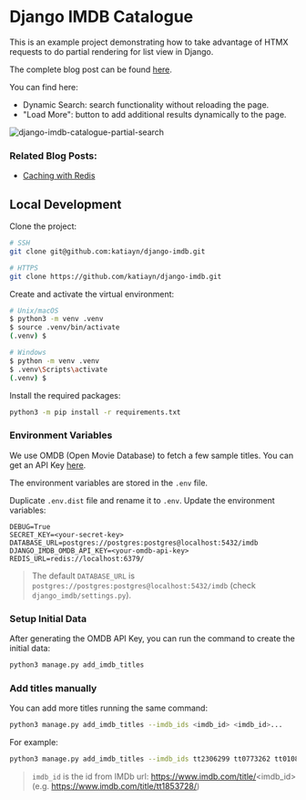 # Django IMDB Catalogue

This is an example project demonstrating how to take advantage of HTMX requests to do partial rendering for list view in Django.

The complete blog post can be found [here](https://fly.io/blog/a-no-js-solution-for-dynamic-search-in-django/).

You can find here:
- Dynamic Search: search functionality without reloading the page.
- "Load More": button to add additional results dynamically to the page.

![django-imdb-catalogue-partial-search](https://user-images.githubusercontent.com/13651115/224088229-85b28c30-4b55-4393-b25c-719a01f2df2b.gif)

### Related Blog Posts:

- [Caching with Redis](https://fly.io/django-beats/caching-in-django-with-redis/)

## Local Development

Clone the project:
```bash
# SSH
git clone git@github.com:katiayn/django-imdb.git

# HTTPS
git clone https://github.com/katiayn/django-imdb.git
```

Create and activate the virtual environment:
```bash
# Unix/macOS
$ python3 -m venv .venv
$ source .venv/bin/activate
(.venv) $

# Windows
$ python -m venv .venv
$ .venv\Scripts\activate
(.venv) $
```

Install the required packages:
```bash
python3 -m pip install -r requirements.txt
```

### Environment Variables

We use OMDB (Open Movie Database) to fetch a few sample titles. You can get an API Key [here](https://www.omdbapi.com/apikey.aspx).

The environment variables are stored in the `.env` file.

Duplicate `.env.dist` file and rename it to `.env`. Update the environment variables:
```
DEBUG=True
SECRET_KEY=<your-secret-key>
DATABASE_URL=postgres://postgres:postgres@localhost:5432/imdb
DJANGO_IMDB_OMDB_API_KEY=<your-omdb-api-key>
REDIS_URL=redis://localhost:6379/
```

> The default `DATABASE_URL` is `postgres://postgres:postgres@localhost:5432/imdb` (check `django_imdb/settings.py`).

### Setup Initial Data

After generating the OMDB API Key, you can run the command to create the initial data:
```bash
python3 manage.py add_imdb_titles
```

### Add titles manually

You can add more titles running the same command:
```bash
python3 manage.py add_imdb_titles --imdb_ids <imdb_id> <imdb_id>...
```
For example:
```bash
python3 manage.py add_imdb_titles --imdb_ids tt2306299 tt0773262 tt0108052 tt0102926
```

> `imdb_id` is the id from IMDb url: https://www.imdb.com/title/<imdb_id> (e.g. https://www.imdb.com/title/tt1853728/)
